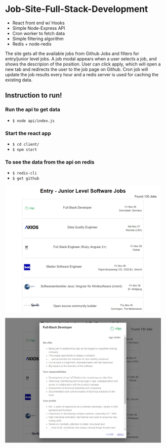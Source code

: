 # Job-Site-Full-Stack-Development

* React front end w/ Hooks
* Simple Node-Express API
* Cron worker to fetch data
* Simple filtering algorithm
* Redis + node-redis

The site gets all the available jobs from Github Jobs and filters for entry/junior level jobs. A job modal appears when a user selects a job, and shows the descripion of the position. User can click apply, which will open a new tab and redirects the user to the job page on Github. Cron job will update the job results every hour and a redis server is used for caching the existing data.

## Instruction to run!
### Run the api to get data
* `$ node api/index.js`

### Start the react app
* `$ cd client/`
* `$ npm start`

### To see the data from the api on redis
* `$ redis-cli`
* `$ get github`

![Homepage](/projectImages/Homepage.PNG)

![Job Modal](/projectImages/JobModal.PNG)
